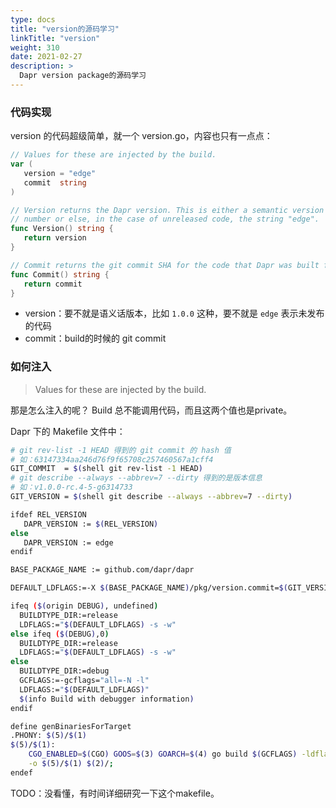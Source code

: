 ```yaml
---
type: docs
title: "version的源码学习"
linkTitle: "version"
weight: 310
date: 2021-02-27
description: >
  Dapr version package的源码学习
---
```


### 代码实现

version 的代码超级简单，就一个 version.go，内容也只有一点点：

```go
// Values for these are injected by the build.
var (
   version = "edge"
   commit  string
)

// Version returns the Dapr version. This is either a semantic version
// number or else, in the case of unreleased code, the string "edge".
func Version() string {
   return version
}

// Commit returns the git commit SHA for the code that Dapr was built from.
func Commit() string {
   return commit
}
```

- version：要不就是语义话版本，比如 `1.0.0` 这种，要不就是 `edge` 表示未发布的代码
- commit：build的时候的 git commit

### 如何注入

>  Values for these are injected by the build.

那是怎么注入的呢？ Build 总不能调用代码，而且这两个值也是private。

Dapr 下的 Makefile 文件中：

```bash
# git rev-list -1 HEAD 得到的 git commit 的 hash 值
# 如：63147334aa246d76f9f65708c257460567a1cff4
GIT_COMMIT  = $(shell git rev-list -1 HEAD)
# git describe --always --abbrev=7 --dirty 得到的是版本信息
# 如：v1.0.0-rc.4-5-g6314733
GIT_VERSION = $(shell git describe --always --abbrev=7 --dirty)

ifdef REL_VERSION
   DAPR_VERSION := $(REL_VERSION)
else
   DAPR_VERSION := edge
endif

BASE_PACKAGE_NAME := github.com/dapr/dapr

DEFAULT_LDFLAGS:=-X $(BASE_PACKAGE_NAME)/pkg/version.commit=$(GIT_VERSION) -X $(BASE_PACKAGE_NAME)/pkg/version.version=$(DAPR_VERSION)

ifeq ($(origin DEBUG), undefined)
  BUILDTYPE_DIR:=release
  LDFLAGS:="$(DEFAULT_LDFLAGS) -s -w"
else ifeq ($(DEBUG),0)
  BUILDTYPE_DIR:=release
  LDFLAGS:="$(DEFAULT_LDFLAGS) -s -w"
else
  BUILDTYPE_DIR:=debug
  GCFLAGS:=-gcflags="all=-N -l"
  LDFLAGS:="$(DEFAULT_LDFLAGS)"
  $(info Build with debugger information)
endif

define genBinariesForTarget
.PHONY: $(5)/$(1)
$(5)/$(1):
	CGO_ENABLED=$(CGO) GOOS=$(3) GOARCH=$(4) go build $(GCFLAGS) -ldflags=$(LDFLAGS) \
	-o $(5)/$(1) $(2)/;
endef

```

TODO：没看懂，有时间详细研究一下这个makefile。